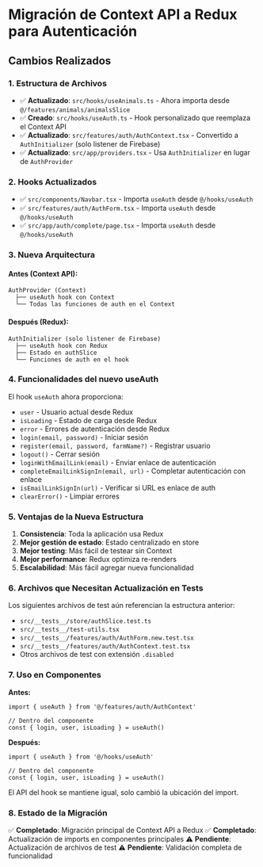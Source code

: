 # Migración de Context API a Redux para Autenticación

## Cambios Realizados

### 1. Estructura de Archivos

- ✅ **Actualizado**: `src/hooks/useAnimals.ts` - Ahora importa desde `@/features/animals/animalsSlice`
- ✅ **Creado**: `src/hooks/useAuth.ts` - Hook personalizado que reemplaza el Context API
- ✅ **Actualizado**: `src/features/auth/AuthContext.tsx` - Convertido a `AuthInitializer` (solo listener de Firebase)
- ✅ **Actualizado**: `src/app/providers.tsx` - Usa `AuthInitializer` en lugar de `AuthProvider`

### 2. Hooks Actualizados

- ✅ `src/components/Navbar.tsx` - Importa `useAuth` desde `@/hooks/useAuth`
- ✅ `src/features/auth/AuthForm.tsx` - Importa `useAuth` desde `@/hooks/useAuth`
- ✅ `src/app/auth/complete/page.tsx` - Importa `useAuth` desde `@/hooks/useAuth`

### 3. Nueva Arquitectura

#### Antes (Context API):

```
AuthProvider (Context)
  ├── useAuth hook con Context
  └── Todas las funciones de auth en el Context
```

#### Después (Redux):

```
AuthInitializer (solo listener de Firebase)
  ├── useAuth hook con Redux
  ├── Estado en authSlice
  └── Funciones de auth en el hook
```

### 4. Funcionalidades del nuevo useAuth

El hook `useAuth` ahora proporciona:

- `user` - Usuario actual desde Redux
- `isLoading` - Estado de carga desde Redux
- `error` - Errores de autenticación desde Redux
- `login(email, password)` - Iniciar sesión
- `register(email, password, farmName?)` - Registrar usuario
- `logout()` - Cerrar sesión
- `loginWithEmailLink(email)` - Enviar enlace de autenticación
- `completeEmailLinkSignIn(email, url)` - Completar autenticación con enlace
- `isEmailLinkSignIn(url)` - Verificar si URL es enlace de auth
- `clearError()` - Limpiar errores

### 5. Ventajas de la Nueva Estructura

1. **Consistencia**: Toda la aplicación usa Redux
2. **Mejor gestión de estado**: Estado centralizado en store
3. **Mejor testing**: Más fácil de testear sin Context
4. **Mejor performance**: Redux optimiza re-renders
5. **Escalabilidad**: Más fácil agregar nueva funcionalidad

### 6. Archivos que Necesitan Actualización en Tests

Los siguientes archivos de test aún referencian la estructura anterior:

- `src/__tests__/store/authSlice.test.ts`
- `src/__tests__/test-utils.tsx`
- `src/__tests__/features/auth/AuthForm.new.test.tsx`
- `src/__tests__/features/auth/AuthContext.test.tsx`
- Otros archivos de test con extensión `.disabled`

### 7. Uso en Componentes

**Antes:**

```tsx
import { useAuth } from '@/features/auth/AuthContext'

// Dentro del componente
const { login, user, isLoading } = useAuth()
```

**Después:**

```tsx
import { useAuth } from '@/hooks/useAuth'

// Dentro del componente
const { login, user, isLoading } = useAuth()
```

El API del hook se mantiene igual, solo cambió la ubicación del import.

### 8. Estado de la Migración

✅ **Completado**: Migración principal de Context API a Redux
✅ **Completado**: Actualización de imports en componentes principales
⚠️ **Pendiente**: Actualización de archivos de test
⚠️ **Pendiente**: Validación completa de funcionalidad
